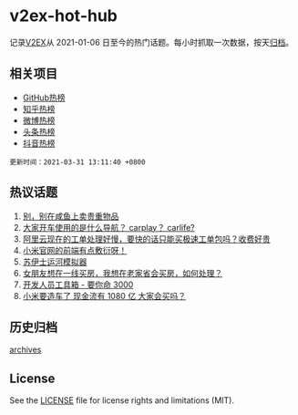 # v2ex-hot-hub

 记录[V2EX](https://www.v2ex.com/)从 2021-01-06 日至今的热门话题。每小时抓取一次数据，按天[归档](archives)。
 
 ## 相关项目

- [GitHub热榜](https://github.com/snaildev/github-hot-hub)
- [知乎热榜](https://github.com/snaildev/zhihu-hot-hub)
- [微博热榜](https://github.com/snaildev/weibo-hot-hub)
- [头条热榜](https://github.com/snaildev/toutiao-hot-hub)
- [抖音热榜](https://github.com/snaildev/douyin-hot-hub)


 `更新时间：2021-03-31 13:11:40 +0800`

## 热议话题

1. [别，别在咸鱼上卖贵重物品](https://www.v2ex.com/t/766619)
1. [大家开车使用的是什么导航？ carplay？ carlife?](https://www.v2ex.com/t/766561)
1. [阿里云现在的工单处理好慢，要快的话只能买极速工单包吗？收费好贵](https://www.v2ex.com/t/766527)
1. [小米官网的前端有点敷衍呀！](https://www.v2ex.com/t/766683)
1. [苏伊士运河模拟器](https://www.v2ex.com/t/766518)
1. [女朋友想在一线买房，我想在老家省会买房，如何处理？](https://www.v2ex.com/t/766746)
1. [开发人员工具箱 - 要你命 3000](https://www.v2ex.com/t/766507)
1. [小米要造车了 现金流有 1080 亿 大家会买吗？](https://www.v2ex.com/t/766653)

## 历史归档

[archives](archives)

## License

See the [LICENSE](LICENSE) file for license rights and limitations (MIT).
